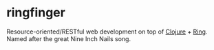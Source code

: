 # ringfinger #
Resource-oriented/RESTful web development on top of [Clojure](http://clojure.org) + [Ring](https://github.com/mmcgrana/ring).
Named after the great Nine Inch Nails song.
